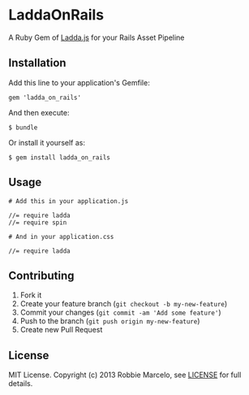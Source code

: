 # LaddaOnRails

A Ruby Gem of [Ladda.js] for your Rails Asset Pipeline

## Installation

Add this line to your application's Gemfile:

    gem 'ladda_on_rails'

And then execute:

    $ bundle

Or install it yourself as:

    $ gem install ladda_on_rails

## Usage

    # Add this in your application.js

    //= require ladda 
    //= require spin

    # And in your application.css

    //= require ladda


## Contributing

1. Fork it
2. Create your feature branch (`git checkout -b my-new-feature`)
3. Commit your changes (`git commit -am 'Add some feature'`)
4. Push to the branch (`git push origin my-new-feature`)
5. Create new Pull Request

## License

  MIT License. Copyright (c) 2013 Robbie Marcelo, see [LICENSE] for full
  details.


[LICENSE]: http://github.com/rbmrclo/ladda_on_rails/blob/master/LICENSE.txt
[Ladda.js]: http://github.com/hakimel/Ladda
